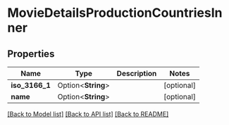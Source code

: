 # MovieDetailsProductionCountriesInner

## Properties

Name | Type | Description | Notes
------------ | ------------- | ------------- | -------------
**iso_3166_1** | Option<**String**> |  | [optional]
**name** | Option<**String**> |  | [optional]

[[Back to Model list]](../README.md#documentation-for-models) [[Back to API list]](../README.md#documentation-for-api-endpoints) [[Back to README]](../README.md)


